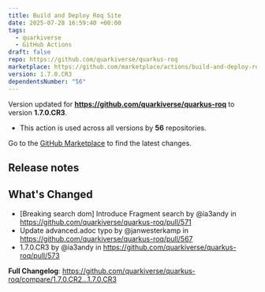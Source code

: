 ```yaml
---
title: Build and Deploy Roq Site
date: 2025-07-28 16:59:40 +00:00
tags:
  - quarkiverse
  - GitHub Actions
draft: false
repo: https://github.com/quarkiverse/quarkus-roq
marketplace: https://github.com/marketplace/actions/build-and-deploy-roq-site
version: 1.7.0.CR3
dependentsNumber: "56"
---
```



Version updated for **https://github.com/quarkiverse/quarkus-roq** to version **1.7.0.CR3**.
- This action is used across all versions by **56** repositories.

Go to the [GitHub Marketplace](https://github.com/marketplace/actions/build-and-deploy-roq-site) to find the latest changes.

## Release notes

## What's Changed
* [Breaking search dom] Introduce Fragment search by @ia3andy in https://github.com/quarkiverse/quarkus-roq/pull/571
* Update advanced.adoc typo by @janwesterkamp in https://github.com/quarkiverse/quarkus-roq/pull/567
* 1.7.0.CR3 by @ia3andy in https://github.com/quarkiverse/quarkus-roq/pull/573


**Full Changelog**: https://github.com/quarkiverse/quarkus-roq/compare/1.7.0.CR2...1.7.0.CR3
